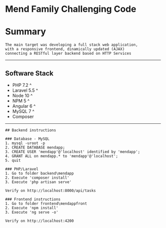 # Mend Family Challenging Code

# Summary
```
The main target was developing a full stack web application, 
with a responsive frontend, dinamically updated (AJAX) 
connecting a RESTful layer backend based on HTTP Services

```

---------

## Software Stack

* PHP 7.2 ^
* Laravel 5.5 ^
* Node 10 ^
* NPM 5 ^
* Angular 6 ^
* MySQL 7 ^
* Composer

-----------

```
## Backend instructions

### Database - MySQL
1. mysql -uroot -p
2. CREATE DATABASE mendapp;
3. CREATE USER 'mendapp'@'localhost' identified by 'mendapp';
4. GRANT ALL on mendapp.* to 'mendapp'@'localhost';
5. quit

### PHP/Laravel
1. Go to folder backend\mendapp 
2. Execute 'composer install'
3. Execute 'php artisan serve'

Verify on http://localhost:8000/api/tasks

### Frontend instructions
1. Go to folder frontend\mendappfront
2. Execute 'npm install'
3. Execute 'ng serve -o'

Verify on http://localhost:4200





